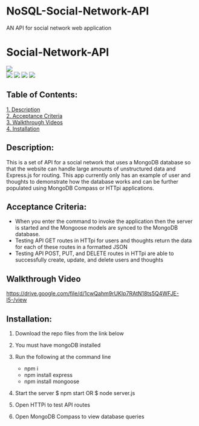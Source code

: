 # NoSQL-Social-Network-API
AN API for social network web application

# Social-Network-API

![](https://img.shields.io/badge/Created%20by-Victor%20Cesar%20Lopez-blue?style=for-the-badge)  
![](https://img.shields.io/badge/Database-MongoDB-yellow?style=flat-square&logo=mongoDB)  ![](https://img.shields.io/badge/npm%20package-express-orange?style=flat-square&logo=npm) ![](https://img.shields.io/badge/npm%20package-mongoose-cyan?style=flat-square&logo=npm) ![](https://img.shields.io/badge/npm%20package-moment-%3CCOLOR%3E?style=flat-square&logo=npm)


 ## Table of Contents:  
[1. Description](#Description)  
[2. Acceptance Criteria](#Acceptance-Criteria)  
[3. Walkthrough Videos](#Walkthrough-Videos)  
[4. Installation](#Installation)  


## Description:
This is a set of API for a social network that uses a MongoDB database so that the website can handle large amounts of unstructured data and Express.js for routing. This app currently only has an example of user and thoughts to demonstrate how the database works and can be further populated using MongoDB Compass or HTTpi applications. 


## Acceptance Criteria:

- When you enter the command to invoke the application then the server is started and the Mongoose models are synced to the MongoDB database.  
- Testing API GET routes in HTTpi for users and thoughts return the data for each of these routes in a formatted JSON
- Testing API POST, PUT, and DELETE routes in HTTpi are able to successfully create, update, and delete users and thoughts


## Walkthrough Video

https://drive.google.com/file/d/1cwQahm9rUKIp7RAtN18ts5Q4WFJE-I5-/view



## Installation:

1. Download the repo files from the link below
2. You must have mongoDB installed
3. Run the following at the command line
    - npm i
    - npm install express
    - npm install mongoose

4. Start the server
    $ npm start   OR
    $ node server.js

5. Open HTTPi to test API routes
6. Open MongoDB Compass to view database queries















